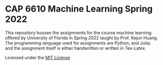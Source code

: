 # CAP 6610 Machine Learning Spring 2022
This repository houses the assignments for the course machine learning offered by University of Florida in Spring 2022 taught by Prof. Kejun Huang. The programming language used for assignments are Python, and Julia; and the assignment itself is either handwritten or written in Tex-Latex.

Licensed under the [MIT License](https://github.com/01-vyom/machine-learning/blob/main/LICENSE.md)